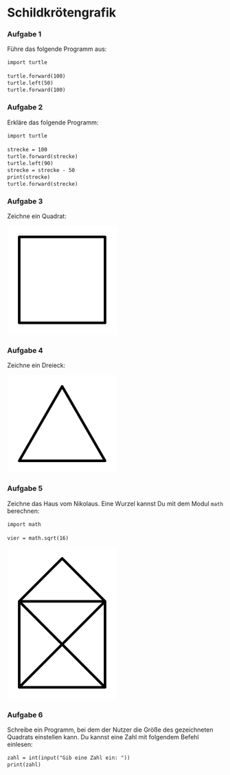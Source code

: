 
# Schildkrötengrafik

### Aufgabe 1

Führe das folgende Programm aus:

    import turtle

    turtle.forward(100)
    turtle.left(50)
    turtle.forward(100)


### Aufgabe 2

Erkläre das folgende Programm:

    import turtle

    strecke = 100
    turtle.forward(strecke)
    turtle.left(90)
    strecke = strecke - 50
    print(strecke)
    turtle.forward(strecke)


### Aufgabe 3

Zeichne ein Quadrat:

![](square.svg)


### Aufgabe 4

Zeichne ein Dreieck:

![](triangle.svg)


### Aufgabe 5

Zeichne das Haus vom Nikolaus. Eine Wurzel kannst Du mit dem Modul `math` berechnen:

    import math

    vier = math.sqrt(16)

![](nikohaus.svg)

### Aufgabe 6

Schreibe ein Programm, bei dem der Nutzer die Größe des gezeichneten Quadrats einstellen kann. Du kannst eine Zahl mit folgendem Befehl einlesen:

    zahl = int(input("Gib eine Zahl ein: "))
    print(zahl)
